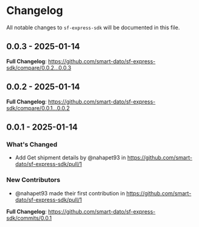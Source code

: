 # Changelog

All notable changes to `sf-express-sdk` will be documented in this file.

## 0.0.3 - 2025-01-14

**Full Changelog**: https://github.com/smart-dato/sf-express-sdk/compare/0.0.2...0.0.3

## 0.0.2 - 2025-01-14

**Full Changelog**: https://github.com/smart-dato/sf-express-sdk/compare/0.0.1...0.0.2

## 0.0.1 - 2025-01-14

### What's Changed

* Add Get shipment details by @nahapet93 in https://github.com/smart-dato/sf-express-sdk/pull/1

### New Contributors

* @nahapet93 made their first contribution in https://github.com/smart-dato/sf-express-sdk/pull/1

**Full Changelog**: https://github.com/smart-dato/sf-express-sdk/commits/0.0.1
